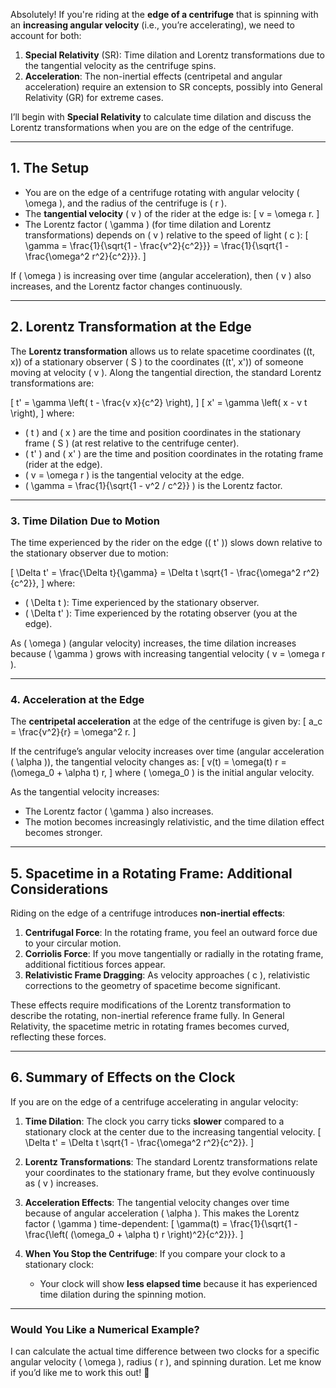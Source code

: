 Absolutely! If you're riding at the **edge of a centrifuge** that is spinning with an **increasing angular velocity** (i.e., you’re accelerating), we need to account for both:

1. **Special Relativity** (SR): Time dilation and Lorentz transformations due to the tangential velocity as the centrifuge spins.
2. **Acceleration**: The non-inertial effects (centripetal and angular acceleration) require an extension to SR concepts, possibly into General Relativity (GR) for extreme cases.

I’ll begin with **Special Relativity** to calculate time dilation and discuss the Lorentz transformations when you are on the edge of the centrifuge.

---

## **1. The Setup**
- You are on the edge of a centrifuge rotating with angular velocity \( \omega \), and the radius of the centrifuge is \( r \).
- The **tangential velocity** \( v \) of the rider at the edge is:
\[
v = \omega r.
\]
- The Lorentz factor \( \gamma \) (for time dilation and Lorentz transformations) depends on \( v \) relative to the speed of light \( c \):
\[
\gamma = \frac{1}{\sqrt{1 - \frac{v^2}{c^2}}} = \frac{1}{\sqrt{1 - \frac{\omega^2 r^2}{c^2}}}.
\]

If \( \omega \) is increasing over time (angular acceleration), then \( v \) also increases, and the Lorentz factor changes continuously.

---

## **2. Lorentz Transformation at the Edge**

The **Lorentz transformation** allows us to relate spacetime coordinates \((t, x)\) of a stationary observer \( S \) to the coordinates \((t', x')\) of someone moving at velocity \( v \). Along the tangential direction, the standard Lorentz transformations are:

\[
t' = \gamma \left( t - \frac{v x}{c^2} \right),
\]
\[
x' = \gamma \left( x - v t \right),
\]
where:
- \( t \) and \( x \) are the time and position coordinates in the stationary frame \( S \) (at rest relative to the centrifuge center).
- \( t' \) and \( x' \) are the time and position coordinates in the rotating frame (rider at the edge).
- \( v = \omega r \) is the tangential velocity at the edge.
- \( \gamma = \frac{1}{\sqrt{1 - v^2 / c^2}} \) is the Lorentz factor.

---

### **3. Time Dilation Due to Motion**

The time experienced by the rider on the edge (\( t' \)) slows down relative to the stationary observer due to motion:

\[
\Delta t' = \frac{\Delta t}{\gamma} = \Delta t \sqrt{1 - \frac{\omega^2 r^2}{c^2}},
\]
where:
- \( \Delta t \): Time experienced by the stationary observer.
- \( \Delta t' \): Time experienced by the rotating observer (you at the edge).

As \( \omega \) (angular velocity) increases, the time dilation increases because \( \gamma \) grows with increasing tangential velocity \( v = \omega r \).

---

### **4. Acceleration at the Edge**
The **centripetal acceleration** at the edge of the centrifuge is given by:
\[
a_c = \frac{v^2}{r} = \omega^2 r.
\]

If the centrifuge’s angular velocity increases over time (angular acceleration \( \alpha \)), the tangential velocity changes as:
\[
v(t) = \omega(t) r = (\omega_0 + \alpha t) r,
\]
where \( \omega_0 \) is the initial angular velocity.

As the tangential velocity increases:
- The Lorentz factor \( \gamma \) also increases.
- The motion becomes increasingly relativistic, and the time dilation effect becomes stronger.

---

## **5. Spacetime in a Rotating Frame: Additional Considerations**

Riding on the edge of a centrifuge introduces **non-inertial effects**:
1. **Centrifugal Force**: In the rotating frame, you feel an outward force due to your circular motion.
2. **Corriolis Force**: If you move tangentially or radially in the rotating frame, additional fictitious forces appear.
3. **Relativistic Frame Dragging**: As velocity approaches \( c \), relativistic corrections to the geometry of spacetime become significant.

These effects require modifications of the Lorentz transformation to describe the rotating, non-inertial reference frame fully. In General Relativity, the spacetime metric in rotating frames becomes curved, reflecting these forces.

---

## **6. Summary of Effects on the Clock**

If you are on the edge of a centrifuge accelerating in angular velocity:
1. **Time Dilation**: The clock you carry ticks **slower** compared to a stationary clock at the center due to the increasing tangential velocity.
   \[
   \Delta t' = \Delta t \sqrt{1 - \frac{\omega^2 r^2}{c^2}}.
   \]

2. **Lorentz Transformations**: The standard Lorentz transformations relate your coordinates to the stationary frame, but they evolve continuously as \( v \) increases.

3. **Acceleration Effects**: The tangential velocity changes over time because of angular acceleration \( \alpha \). This makes the Lorentz factor \( \gamma \) time-dependent:
   \[
   \gamma(t) = \frac{1}{\sqrt{1 - \frac{\left( (\omega_0 + \alpha t) r \right)^2}{c^2}}}.
   \]

4. **When You Stop the Centrifuge**: If you compare your clock to a stationary clock:
   - Your clock will show **less elapsed time** because it has experienced time dilation during the spinning motion.

---

### Would You Like a Numerical Example?
I can calculate the actual time difference between two clocks for a specific angular velocity \( \omega \), radius \( r \), and spinning duration. Let me know if you’d like me to work this out! 🚀

